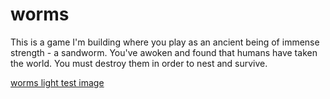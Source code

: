 # worms

This is a game I'm building where you play as an ancient being of immense strength - a sandworm. You've awoken
and found that humans have taken the world. You must destroy them in order to nest and survive. 

[worms light test image](screenshots/worm_light_test.png)


